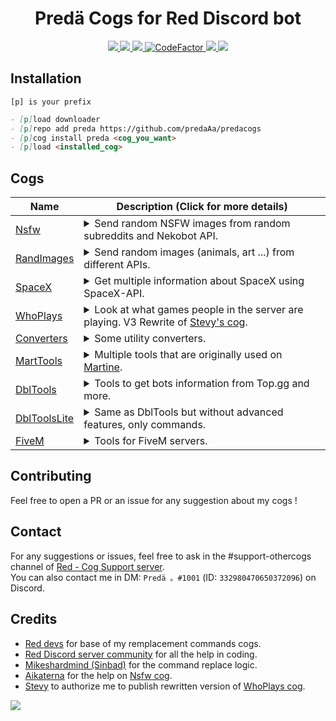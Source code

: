 <h1 align="center">Predä Cogs for Red Discord bot</h1>

<p align="center">
  <a href="https://github.com/Cog-Creators/Red-DiscordBot/tree/V3/develop">
    <img src="https://img.shields.io/badge/Red-Discord Bot-red.svg">
    </a>
  <a href="https://github.com/Rapptz/discord.py/tree/rewrite">
    <img src="https://img.shields.io/badge/discord-py-blue.svg">
    </a>
  <a href="https://github.com/ambv/black">
    <img src="https://img.shields.io/badge/code%20style-black-000000.svg">
    </a>
  <a href="https://www.codefactor.io/repository/github/predaaa/predacogs">
    <img src="https://www.codefactor.io/repository/github/predaaa/predacogs/badge" alt="CodeFactor" />
    </a>
  <a href="https://www.patreon.com/predaaA">
    <img src="https://img.shields.io/badge/Follow%20me-Patreon-orange.svg">
    </a>
  <a href="https://discord.gg/3EeJCjR">
    <img src="https://discordapp.com/api/guilds/337224005901615104/widget.png?style=shield">
    </a>
</p>

## Installation

```
[p] is your prefix
```
```md
- [p]load downloader
- [p]repo add preda https://github.com/predaAa/predacogs
- [p]cog install preda <cog_you_want>
- [p]load <installed_cog>
```

## Cogs

| Name | Description (Click for more details) |
| ---- | ----------- |
| [Nsfw](https://github.com/PredaaA/predacogs/tree/master/nsfw) | <details><summary>Send random NSFW images from random subreddits and Nekobot API.</summary>Send random NSFW images from random subreddits and Nekobot API in NSFW only channels.<br>Important note: As indicated in name of this cog, it contains mature content and is not suited for all audiences, use it responsibly.</details>
| [RandImages](https://github.com/PredaaA/predacogs/tree/master/randimages) | <details><summary>Send random images (animals, art ...) from different APIs.</summary>Send random images from different APIs. There's animals images, art, and more. There is also a `[p]subreddit` command with which you can send an images from a subreddit of your choice. (All commands using subreddits are checking for nsfw content, so if there's nsfw content and the invoked channel is not NSFW you will receive a message that say you to invoke it in a NSFW channel instead of the image).</details>
| [SpaceX](https://github.com/PredaaA/predacogs/tree/master/spacex) | <details><summary>Get multiple information about SpaceX using SpaceX-API.</summary>Get multiple information about SpaceX like Rockets, current and passed missions, historical events ... and more. This cog is using SpaceX-API.</details>
| [WhoPlays](https://github.com/PredaaA/predacogs/tree/master/whoplays) | <details><summary>Look at what games people in the server are playing. V3 Rewrite of [Stevy's cog](https://github.com/AznStevy/Maybe-Useful-Cogs/blob/master/whoplays/whoplays.py).</summary>Check who's playing certain games or who's playing what on your server.</details>
| [Converters](https://github.com/PredaaA/predacogs/tree/master/converters) | <details><summary>Some utility converters.</summary>Some utility converters, for temperatures, mass, but also dates to timestamps.</details>
| [MartTools](https://github.com/PredaaA/predacogs/tree/master/martools) | <details><summary>Multiple tools that are originally used on [Martine](https://martinethebot.com).</summary>Multiple useful tools that are originally used on [Martine](https://martinethebot.com), like usagecount command, that show you all usage of the bot, messages received, read, commands processed and more. Prefix command to show prefixes of the bot, etc.</details>
| [DblTools](https://github.com/PredaaA/predacogs/tree/master/dbltools) | <details><summary>Tools to get bots information from Top.gg and more.</summary>Tools to get bots information from top.gg, post stats, set a daily reward for votes, or give a role to new users who voted.</details>
| [DblToolsLite](https://github.com/PredaaA/predacogs/tree/master/dbltoolslite) | <details><summary>Same as DblTools but without advanced features, only commands.</summary></details>
| [FiveM](https://github.com/PredaaA/predacogs/tree/master/fivem) | <details><summary>Tools for FiveM servers.</details></summary>

## Contributing

Feel free to open a PR or an issue for any suggestion about my cogs !

## Contact

For any suggestions or issues, feel free to ask in the #support-othercogs channel of [Red - Cog Support server](https://discord.gg/GET4DVk).<br>
You can also contact me in DM: `Predä 。#1001` (ID: `332980470650372096`) on Discord.

## Credits

- [Red devs](https://github.com/Cog-Creators) for base of my remplacement commands cogs.
- [Red Discord server community](https://discord.gg/red) for all the help in coding.
- [Mikeshardmind (Sinbad)](https://github.com/mikeshardmind/SinbadCogs) for the command replace logic.
- [Aikaterna](https://github.com/aikaterna) for the help on [Nsfw cog](https://github.com/PredaaA/predacogs/tree/master/nsfw).
- [Stevy](https://github.com/AznStevy) to authorize me to publish rewritten version of [WhoPlays cog](https://github.com/PredaaA/predacogs/tree/master/whoplays).

<a href="https://github.com/PredaaA/predacogs">
  <img src="https://img.shields.io/badge/PredaCogs-For Red-red.svg?style=popout&logo=Python">
</a>
